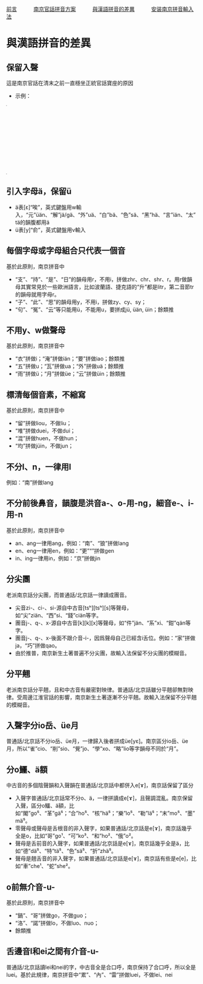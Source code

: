 <tr>
<td><a style="margin-right: 40px;" href="https://uliloewi.github.io/LangJinPinIn/CiwnIwn">前言</a></td>
<td ><a style="margin-right: 40px;" href="https://uliloewi.github.io/LangJinPinIn/PinInFangAng">南京官話拼音方案</a></td>
<td ><a style="margin-right: 40px;" href="https://uliloewi.github.io/LangJinPinIn/LinIwnChaI">與漢語拼音的差異</a></td>
<td ><a style="margin-right: 40px;" href="https://uliloewi.github.io/LangJinPinIn/angzhuangfa">安装南京拼音輸入法</a></td>
</tr>

# 與漢語拼音的差異

## 保留入聲
這是南京官話在清末之前一直穩坐正統官話寶座的原因
- 示例：

<table style="width:1px; white-space:nowrap; text-align:center;">
  <tr>
	<td>調名</td>
    <td>陰平</td>
	<td>陽平</td>
    <td>上</td>
    <td>去</td>
    <td>入</td>
  </tr>
  <tr>
	<td>調值</td>
    <td>31[˧˩]</td>
	<td>13[˩˧]</td>
    <td>212[˨˩˨]</td>
    <td>44[˦˦]</td>
    <td>5[˥]</td>
  </tr>
  <tr>
	<td>例字組一</td>
    <td>i¹ 衣</td>
    <td>i² 移</td>
    <td>i³ 已</td>
    <td>i⁴ 意</td>
	<td>i⁵ 一</td>
  </tr>  
  <tr>
    <td>例字組二</td>
    <td>shr¹ 詩</td>
    <td>shr² 時</td>
    <td>shr³ 始</td>
    <td>shr⁴ 是</td>
	<td>shr⁵ 十</td>
  </tr>
  <tr>
    <td>例字組三</td>
    <td>cä¹ 猜</td>
    <td>cä² 才</td>
    <td>cä³ 彩</td>
    <td>cä⁴ 菜</td>
	<td>cä⁵ 測</td>
  </tr>
   <tr>
	<td>例字組四</td>
    <td>ho¹ 呵</td>
    <td>ho² 河</td>
    <td>ho³ 火</td>
    <td>ho⁴ 貨</td>
	<td>ho⁵ 喝</td>
  </tr> 
</table>


## 引入字母ä，保留ü
- ä表[ɛ]“唉”，英式鍵盤用w輸入，“元”üän、“解”jä/gä、“外”uä、“白”bä、“色”sä、“黑”hä、“言”iän、“太”tä的韻腹都用ä
- ü表[y]“俞”，英式鍵盤用v輸入

## 每個字母或字母組合只代表一個音
基於此原則，南京拼音中
- “支”、“持”、“是”、“日”的韻母用r，不用i，拼做zhr、chr、shr、r。用r做韻母其實常見於一些歐洲語言，比如波蘭語、捷克語的“升”都是litr，第二音節tr的韻母就用字母r。
- “子”、“此”、“思”的韻母用y，不用i，拼做zy、cy、sy；
- “句”、“冤”、“云”等只能用ü，不能用u，要拼成jü, üän, üin；餘類推

## 不用y、w做聲母
基於此原則，南京拼音中
- “衣”拼做i；“淹”拼做iän；“要”拼做iao；餘類推
- “五”拼做u；“瓦”拼做ua；“外”拼做uä；餘類推
- “雨”拼做ü；“月”拼做üe；“云”拼做üin；餘類推


## 標清每個音素，不縮寫
基於此原則，南京拼音中
- “留”拼做liou，不做liu；
- “堆”拼做duei，不做dui；
- “混”拼做huen，不做hun；
- “均”拼做jüin，不做jun；

## 不分l、n，一律用l
例如：“南”拼做lang

## 不分前後鼻音，韻腹是洪音a-、o-用-ng，細音e-、i-用-n
基於此原則，南京拼音中
- an、ang一律用ang，例如：“南”、“狼”拼做lang
- en、eng一律用en，例如：“更”“”拼做gen
- in、ing一律用in，例如：“京”拼做jin

## 分尖團
老派南京話分尖團，而普通話/北京話一律讀成團音。
- 尖音zi-、ci-、si-源自中古音[tsʰ][tsʰ][s]等聲母，如“尖”ziän、“西”si、“錢”ciän等字。
- 團音j-、q-、x-源自中古音[k][k][x]等聲母，如“件”jän、“系”xi、“鉗”qän等字。
- 團音j-、q-、x-後面不跟介音-i-，因爲聲母自己已經含i舌位。例如：“家”拼做ja，“巧”拼做qao。
- 由於推普，南京新生土著普遍不分尖團，故輸入法保留不分尖團的模糊音。

## 分平翹
老派南京話分平翹，且和中古音有嚴密對映律。普通話/北京話雖分平翹卻無對映律。受周邊江淮官話的影響，南京新生土著逐漸不分平翹。故輸入法保留不分平翹的模糊音。

## 入聲字分io岳、üe月
普通話/北京話不分io岳、üe月，一律歸入後者拼成üe[yɛ]。南京區分io岳、üe月，所以“雀”cio、“削”sio、“覺”jo、“學”xo、“略”lio等字韻母不同於“月”。

## 分o鱷、ä額
中古音的多個陰聲韻和入聲韻在普通話/北京話中都併入e[ɤ]，南京話保留了區分
- 入聲字普通話/北京話常不分o、ä，一律拼讀成e[ɤ]，且聲調混亂。南京保留入聲，區分o鱷、ä額，比如“閣”go⁵、“革”gä⁵；“合”ho⁵、“核”hä⁵；“樂”lo⁵、“勒”lä⁵；“末”mo⁵、“墨”mä⁵。
- 零聲母或聲母是舌根音的非入聲字，如果普通話/北京話是e[ɤ]，南京話幾乎全是o，比如“哥”go¹、“可”ko³、“和”ho²、“俄”o²。
- 聲母是舌前音的入聲字，如果普通話/北京話是e[ɤ]，南京話幾乎全是ä，比如“德”dä⁵、“特”tä⁵、“色”sä⁵、“折”zhä⁵。
- 聲母是翹舌音的非入聲字，如果普通話/北京話是e[ɤ]，南京話有些是e[e]，比如“車”che¹、“蛇”she²。

## o前無介音-u-
基於此原則，南京拼音中
- “鍋”、“哥”拼做go，不做guo；
- “洛”、“諾”拼做lo，不做luo、nuo；
- 餘類推

## 舌邊音l和ei之間有介音-u-
普通話/北京話讀lei和nei的字，中古音全是合口呼，南京保持了合口呼，所以全是luei。基於此規律，南京拼音中“累”、“內”、“雷”拼做luei，不做lei、nei
